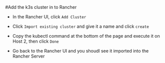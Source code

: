 #Add the k3s cluster in to Rancher

* In the Rancher UI, click `Add Cluster`
* Click `Import existing cluster` and give it a name and click `create`

* Copy the kubectl command at the bottom of the page and execute it on Host 2, then click `Done`


* Go back to the Rancher UI and you shoudl see it imported into the Rancher Server